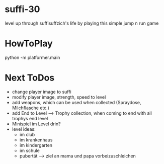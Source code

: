 # suffi-30
level up through suffisuffzich's life by playing this simple jump n run game

# HowToPlay
python -m platformer.main

# Next ToDos
- change player image to suffi
- modify player image, strength, speed to level
- add weapons, which can be used when collected (Spraydose, Milchflasche etc.)
- add End to Level --> Trophy collection, when coming to end with all trophys end level
- Minispiel im Level drin?
- level ideas:
    - im club
    - im krankenhaus
    - im kindergarten
    - im schule
    - pubertät --> ziel an mama und papa vorbeizuschleichen
